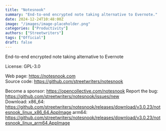 ```yaml
---
title: "Notesnook"
summary: "End-to-end encrypted note taking alternative to Evernote."
date: 2024-12-24T10:48:00Z
image: "/images/image-placeholder.png"
categories: ["Productivity"]
authors: ["Streetwriters"]
tags: ["Official"]
draft: false
---
```


End-to-end encrypted note taking alternative to Evernote

License: GPL-3.0

Web page: <https://notesnook.com>  
Source code: <https://github.com/streetwriters/notesnook>

Become a sponsor: <https://opencollective.com/notesnook>
Report the bug: <https://github.com/streetwriters/notesnook/issues/new>  
Download:   x86_64: <https://github.com/streetwriters/notesnook/releases/download/v3.0.23/notesnook_linux_x86_64.AppImage>
            arm64:  <https://github.com/streetwriters/notesnook/releases/download/v3.0.23/notesnook_linux_arm64.AppImage>
